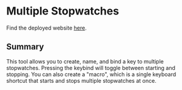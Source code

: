 # Multiple Stopwatches

Find the deployed website [here](https://eberleant.github.io/multiple-stopwatches/).

## Summary

This tool allows you to create, name, and bind a key to multiple stopwatches. Pressing the keybind will toggle between starting and stopping. You can also create a "macro", which is a single keyboard shortcut that starts and stops multiple stopwatches at once.

